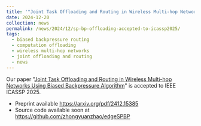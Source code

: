 ```yaml
---
title: '"Joint Task Offloading and Routing in Wireless Multi-hop Networks Using Biased Backpressure Algorithm" accepted to IEEE ICASSP 2025.'
date: 2024-12-20
collection: news
permalink: /news/2024/12/sp-bp-offloading-accepted-to-icassp2025/
tags:
  - biased backpressure routing
  - computation offloading
  - wireless multi-hop networks
  - joint offloading and routing
  - news
---
```


Our paper "[Joint Task Offloading and Routing in Wireless Multi-hop Networks Using Biased Backpressure Algorithm](/publications/2024-09-12-SPBP-offloading-icassp.html)" is accepted to IEEE ICASSP 2025. 

- Preprint available <https://arxiv.org/pdf/2412.15385>
- Source code available soon at <https://github.com/zhongyuanzhao/edgeSPBP>
